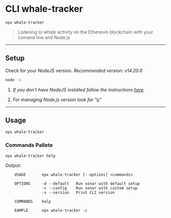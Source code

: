 # CLI whale-tracker

`npx whale-tracker`

> Listening to whale activity on the Ethereum blockchain with your comand line and Node.js

---

## Setup

Check for your NodeJS version.
_Recommended version: v14.20.0_

```sh
node -v
```

1. _If you don't have NodeJS installed follow the instructions [here](https://nodejs.org/en/)._

2. _For managing Node.js version look for "[n](https://www.npmjs.com/package/n)"_

---

## Usage

```sh
npx whale-tracker
```

### Commands Pallete

```sh
npx whale-tracker help
```

Output:

```
    USAGE       npx whale-tracker [--options] <commands>

    OPTIONS     -d --default   Run sonar with default setup
                -c --config    Run sonar with custom setup
                -v --version   Print CLI version

    COMMANDS    help

    EAMPLE      npx whale-tracker -c
```
